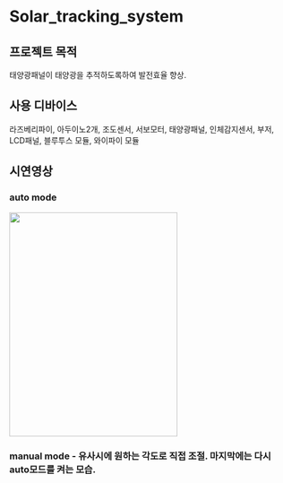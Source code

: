# Solar_tracking_system
## 프로젝트 목적
태양광패널이 태양광을 추적하도록하여 발전효율 향상.
## 사용 디바이스
라즈베리파이, 아두이노2개, 조도센서, 서보모터, 태양광패널, 인체감지센서, 부저, LCD패널, 블루투스 모듈, 와이파이 모듈
## 시연영상
### auto mode
<img src = "./solar_tracking_auto.gif" width=300 height=400>

### manual mode - 유사시에 원하는 각도로 직접 조절. 마지막에는 다시 auto모드를 켜는 모습.








